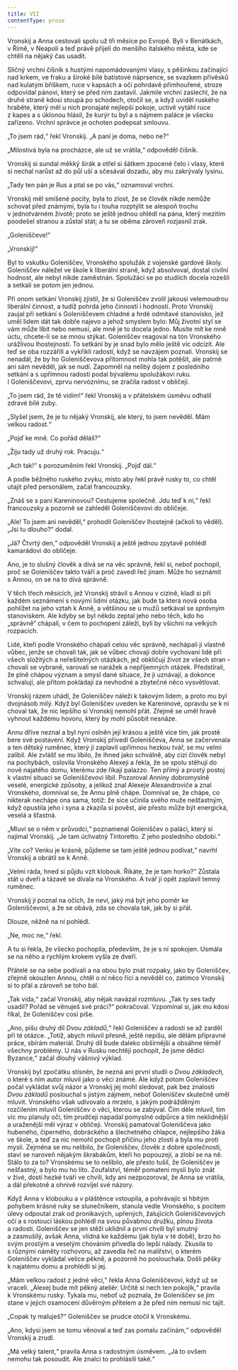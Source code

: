 ```yaml
---
title: VII
contentType: prose
---
```


<section>

Vronskij a Anna cestovali spolu už tři měsíce po Evropě. Byli v Benátkách, v Římě, v Neapoli a teď právě přijeli do menšího italského města, kde se chtěli na nějaký čas usadit.

Sličný vrchní číšník s hustými napomádovanými vlasy, s pěšinkou začínající nad krkem, ve fraku a široké bílé batistové náprsence, se svazkem přívěsků nad kulatým bříškem, ruce v kapsách a oči pohrdavě přimhouřené, stroze odpovídal pánovi, který se před ním zastavil. Jakmile vrchní zaslechl, že na druhé straně kdosi stoupá po schodech, otočil se, a když uviděl ruského hraběte, který měl u nich pronajaté nejlepší pokoje, uctivě vytáhl ruce z kapes a s úklonou hlásil, že kurýr tu byl a s nájmem paláce je všecko zařízeno. Vrchní správce je ochoten podepsat smlouvu.

„To jsem rád,“ řekl Vronskij. „A paní je doma, nebo ne?“

„Milostivá byla na procházce, ale už se vrátila,“ odpověděl číš­ník.

Vronskij si sundal měkký širák a otřel si šátkem zpocené čelo i vlasy, které si nechal narůst až do půl uší a sčesával dozadu, aby mu zakrývaly lysinu.

„Tady ten pán je Rus a ptal se po vás,“ oznamoval vrchní.

Vronskij měl smíšené pocity, byla to zlost, že se člověk nikde nemůže schovat před známými, byla tu i touha rozptýlit se alespoň trochu v jednotvárném životě; proto se ještě jednou ohlédl na pána, který mezitím poodešel stranou a zůstal stát; a tu se oběma zároveň rozjasnil zrak.

„Goleniščeve!“

„Vronskij!“

Byl to vskutku Goleniščev, Vronského spolužák z vojenské gardové školy. Goleniščev náležel ve škole k liberální straně, když absolvoval, dostal civilní hodnost, ale nebyl nikde zaměstnán. Spolužáci se po studiích docela rozešli a setkali se potom jen jednou.

Při onom setkání Vronskij zjistil, že si Goleniščev zvolil jakousi velemoudrou liberální činnost, a tudíž pohrdá jeho činností i hodností. Proto Vronskij zaujal při setkání s Goleniščevem chladné a hrdé odmítavé stanovisko, jež uměl lidem dát tak dobře najevo a jehož smyslem bylo: Můj životní styl se vám může líbit nebo nemusí, ale mně je to docela jedno. Musíte mít ke mně úctu, chcete-li se se mnou stýkat. Goleniščev reagoval na tón Vronského urážlivou lhostejností. To setkání by je snad bylo mělo ještě víc odcizit. Ale teď se oba rozzářili a vykřikli radostí, když se navzájem poznali. Vronskij se nenadál, že by ho Goleniščevova přítomnost mohla tak potěšit, ale patrně ani sám nevěděl, jak se nudí. Zapomněl na nelibý dojem z posledního setkání a s upřímnou radostí podal bývalému spolužákovi ruku. I Goleniščevovi, zprvu nervóznímu, se zračila radost v obličeji.

„To jsem rád, že tě vidím!“ řekl Vronskij a v přátelském úsměvu odhalil zdravé bílé zuby.

„Slyšel jsem, že je tu nějaký Vronskij, ale který, to jsem nevěděl. Mám velkou radost.“

„Pojď ke mně. Co pořád děláš?“

„Žiju tady už druhý rok. Pracuju.“

„Ach tak!“ s porozuměním řekl Vronskij. „Pojď dál.“

A podle běžného ruského zvyku, místo aby řekl právě rusky to, co chtěl utajit před personálem, začal francouzsky.

„Znáš se s paní Kareninovou? Cestujeme společně. Jdu teď k ní,“ řekl francouzsky a pozorně se zahleděl Goleniščevovi do obličeje.

„Ale! To jsem ani nevěděl,“ prohodil Goleniščev lhostejně (ačkoli to věděl). „Jsi tu dlouho?“ dodal.

„Já? Čtvrtý den,“ odpověděl Vronskij a ještě jednou zpytavě pohlédl kamarádovi do obličeje.

Ano, je to slušný člověk a dívá se na věc správně, řekl si, neboť pochopil, proč se Goleniščev takto tváří a proč zavedl řeč jinam. Může ho seznámit s Annou, on se na to dívá správně.

V těch třech měsících, jež Vronskij strávil s Annou v cizině, kladl si při každém seznámení s novými lidmi otázku, jak bude ta která nová osoba pohlížet na jeho vztah k Anně, a většinou se u mužů setkával se _správným_ stanoviskem. Ale kdyby se byl někdo zeptal jeho nebo těch, kdo ho „správně“ chápali, v čem to pochopení záleží, byli by všichni na velkých rozpacích.

Lidé, kteří podle Vronského chápali celou věc správně, nechápali ji vlastně vůbec, jenže se chovali tak, jak se vůbec chovají dobře vychovaní lidé při všech složitých a neřešitelných otázkách, jež obkličují život ze všech stran – chovali se vybraně, varovali se narážek a nepříjemných otázek. Předstírali, že plně chápou význam a smysl dané situace, že ji uznávají, a dokonce schvalují, ale přitom pokládají za nevhodné a zbytečné něco vysvětlovat.

Vronskij rázem uhádl, že Goleniščev náleží k takovým lidem, a proto mu byl dvojnásob milý. Když byl Goleniščev uveden ke Kareninové, opravdu se k ní choval tak, že nic lepšího si Vronskij nemohl přát. Zřejmě se uměl hravě vyhnout každému hovoru, který by mohl působit nesnáze.

Annu dříve neznal a byl nyní oslněn její krásou a ještě více tím, jak prostě bere své postavení. Když Vronskij přivedl Goleniščeva, Anna se začervenala a ten dětský ruměnec, který jí zaplavil upřímnou hezkou tvář, se mu velmi zalíbil. Ale zvlášť se mu líbilo, že ihned jako schválně, aby cizí člověk nebyl na pochybách, oslovila Vronského Alexeji a řekla, že se spolu stěhují do nově najatého domu, kterému zde říkají palazzo. Ten přímý a prostý postoj k vlastní situaci se Goleniščevovi líbil. Pozoroval Anniny dobromyslně veselé, energické způsoby, a jelikož znal Alexeje Alexandroviče a znal Vronského, domníval se, že Annu plně chápe. Domníval se, že chápe, co nikterak nechápe ona sama, totiž: že sice učinila svého muže nešťastným, když opustila jeho i syna a zkazila si pověst, ale přesto může být energická, veselá a šťastná.

„Mluví se o něm v průvodci,“ poznamenal Goleniščev o paláci, který si najímal Vronskij. „Je tam úchvatný Tintoretto. Z jeho posledního období.“

„Víte co? Venku je krásně, půjdeme se tam ještě jednou podívat,“ navrhl Vronskij a obrátil se k Anně.

„Velmi ráda, hned si půjdu vzít klobouk. Říkáte, že je tam horko?“ Zůstala stát u dveří a tázavě se dívala na Vronského. A tvář jí opět zaplavil temný ruměnec.

Vronskij jí poznal na očích, že neví, jaký má být jeho poměr ke Goleniščevovi, a že se obává, zda se chovala tak, jak by si přál.

Dlouze, něžně na ni pohlédl.

„Ne, moc ne,“ řekl.

A tu si řekla, že všecko pochopila, především, že je s ní spokojen. Usmála se na něho a rychlým krokem vyšla ze dveří.

Přátelé se na sebe podívali a na obou bylo znát rozpaky, jako by Goleniščev, zřejmě okouzlen Annou, chtěl o ní něco říci a nevěděl co, zatímco Vronskij si to přál a zároveň se toho bál.

„Tak vida,“ začal Vronskij, aby nějak navázal rozmluvu. „Tak ty ses tady usadil? Pořád se věnuješ své práci?“ pokračoval. Vzpomínal si, jak mu kdosi říkal, že Goleniščev cosi píše.

„Ano, píšu druhý díl _Dvou základů_,“ řekl Goleniščev a radostí se až zarděl při té otázce. „Totiž, abych mluvil přesně, ještě nepíšu, ale dělám přípravné práce, sbírám materiál. Druhý díl bude daleko obšírnější a obsáhne téměř všechny problémy. U nás v Rusku nechtějí pochopit, že jsme dědici Byzance,“ začal dlouhý vášnivý výklad.

Vronskij byl zpočátku stísněn, že nezná ani první studii o _Dvou základech,_ o které s ním autor mluvil jako o věci známé. Ale když potom Goleniščev počal vykládat svůj názor a Vronskij jej mohl sledovat, pak bez znalosti _Dvou základů_ poslouchal s jistým zájmem, neboť Goleniščev skutečně uměl mluvit. Vronského však udivovalo a mrzelo, s jakým podrážděným rozčilením mluvil Goleniščev o věci, kterou se zabýval. Čím déle mluvil, tím víc mu planuly oči, tím prudčeji napadal pomyslné odpůrce a tím neklidnější a uraženější měl výraz v obličeji. Vronskij pamatoval Goleniščeva jako hubeného, čiperného, dobráckého a šlechetného chlapce, nejlepšího žáka ve škole, a teď za nic nemohl pochopit příčinu jeho zlosti a byla mu proti mysli. Zejména se mu nelíbilo, že Goleniščev, člověk z dobré společnosti, staví se naroveň nějakým škrabákům, kteří ho popouzejí, a zlobí se na ně. Stálo to za to? Vronskému se to nelíbilo, ale přesto tušil, že Goleniščev je nešťastný, a bylo mu ho líto. Zoufalství, téměř pomatení mysli bylo znát v živé, dosti hezké tváři ve chvíli, kdy ani nezpozoroval, že Anna se vrátila, a dál překotně a ohnivě rozvíjel své názory.

Když Anna v klobouku a v pláštěnce vstoupila, a pohrávajíc si hbitým pohybem krásné ruky se slunečníkem, stanula vedle Vronského, s pocitem úlevy odpoutal zrak od pronikavých, upřených, žalujících Goleniščevových očí a s rostoucí láskou pohlédl na svou půvabnou družku, plnou života a radosti. Goleniščev se jen stěží uklidnil a první chvíli byl smutný a zasmušilý, avšak Anna, vlídná ke každému (jak byla v té době), brzo ho svým prostým a veselým chováním přivedla do lepší nálady. Zkusila to s různými náměty rozhovoru, až zavedla řeč na malířství, o kterém Goleniščev vykládal velice pěkně, a pozorně ho poslouchala. Došli pěšky k najatému domu a prohlédli si jej.

„Mám velkou radost z jedné věci,“ řekla Anna Goleniščevovi, když už se vraceli. „Alexej bude mít pěkný ateliér. Určitě si nech ten pokojík,“ pravila k Vronskému rusky. Tykala mu, neboť už poznala, že Goleniščev se jim stane v jejich osamocení důvěrným přítelem a že před ním nemusí nic tajit.

„Copak ty maluješ?“ Goleniščev se prudce otočil k Vronskému.

„Ano, kdysi jsem se tomu věnoval a teď zas pomalu začínám,“ odpověděl Vronskij a zrudl.

„Má velký talent,“ pravila Anna s radostným úsměvem. „Já to ovšem nemohu tak posoudit. Ale znalci to prohlásili také.“

</section>
